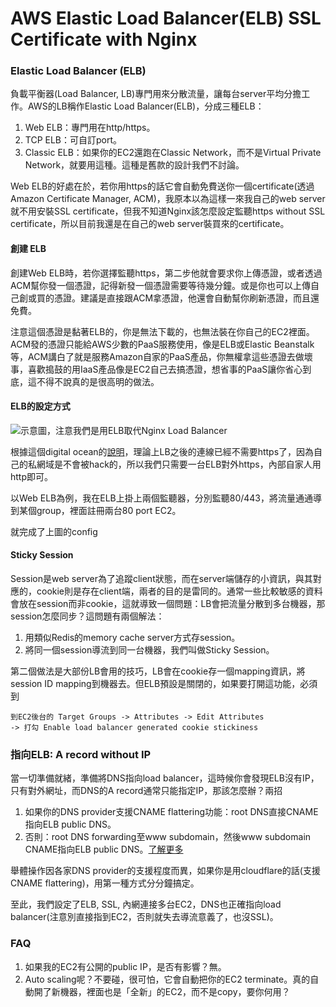 # AWS Elastic Load Balancer(ELB) SSL Certificate with Nginx

### Elastic Load Balancer (ELB)

負載平衡器(Load Balancer, LB)專門用來分散流量，讓每台server平均分擔工作。AWS的LB稱作Elastic Load Balancer(ELB)，分成三種ELB：

1. Web ELB：專門用在http/https。
2. TCP ELB：可自訂port。
3. Classic ELB：如果你的EC2還跑在Classic Network，而不是Virtual Private Network，就要用這種。這種是舊款的設計我們不討論。

Web ELB的好處在於，若你用https的話它會自動免費送你一個certificate(透過Amazon Certificate Manager, ACM)，我原本以為這樣一來我自己的web server就不用安裝SSL certificate，但我不知道Nginx該怎麼設定監聽https without SSL certificate，所以目前我還是在自己的web server裝買來的certificate。

#### 創建 ELB

創建Web ELB時，若你選擇監聽https，第二步他就會要求你上傳憑證，或者透過ACM幫你發一個憑證，記得新發一個憑證需要等待幾分鐘。或是你也可以上傳自己創或買的憑證。建議是直接跟ACM拿憑證，他還會自動幫你刷新憑證，而且還免費。

注意這個憑證是黏著ELB的，你是無法下載的，也無法裝在你自己的EC2裡面。ACM發的憑證只能給AWS少數的PaaS服務使用，像是ELB或Elastic Beanstalk等，ACM講白了就是服務Amazon自家的PaaS產品，你無權拿這些憑證去做壞事，喜歡搗鼓的用IaaS產品像是EC2自己去搞憑證，想省事的PaaS讓你省心到底，這不得不說真的是很高明的做法。

#### ELB的設定方式

![示意圖，注意我們是用ELB取代Nginx Load Balancer](http://upload-images.jianshu.io/upload_images/2918954-f75b57118ec7eb13.png?imageMogr2/auto-orient/strip%7CimageView2/2/w/1240)

根據這個digital ocean的[說明](https://www.digitalocean.com/community/tutorials/how-to-set-up-nginx-load-balancing-with-ssl-termination)，理論上LB之後的連線已經不需要https了，因為自己的私網域是不會被hack的，所以我們只需要一台ELB對外https，內部自家人用http即可。

以Web ELB為例，我在ELB上掛上兩個監聽器，分別監聽80/443，將流量通通導到某個group，裡面註冊兩台80 port EC2。

就完成了上圖的config

#### Sticky Session

Session是web server為了追蹤client狀態，而在server端儲存的小資訊，與其對應的，cookie則是存在client端，兩者的目的是雷同的。通常一些比較敏感的資料會放在session而非cookie，這就導致一個問題：LB會把流量分散到多台機器，那session怎麼同步？這問題有兩個解法：

1. 用類似Redis的memory cache server方式存session。
2. 將同一個session導流到同一台機器，我們叫做Sticky Session。

第二個做法是大部份LB會用的技巧，LB會在cookie存一個mapping資訊，將session ID mapping到機器去。但ELB預設是關閉的，如果要打開這功能，必須到

```
到EC2後台的 Target Groups -> Attributes -> Edit Attributes
-> 打勾 Enable load balancer generated cookie stickiness
```

### 指向ELB: A record without IP

當一切準備就緒，準備將DNS指向load balancer，這時候你會發現ELB沒有IP，只有對外網址，而DNS的A record通常只能指定IP，那該怎麼辦？兩招

1. 如果你的DNS provider支援CNAME flattering功能：root DNS直接CNAME指向ELB public DNS。
2. 否則：root DNS forwarding至www subdomain，然後www subdomain CNAME指向ELB public DNS。[了解更多](http://qnimate.com/pointing-domain-to-aws-elastic-load-balancing/)

舉體操作因各家DNS provider的支援程度而異，如果你是用cloudflare的話(支援CNAME flattering)，用第一種方式分分鐘搞定。

至此，我們設定了ELB, SSL, 內網連接多台EC2，DNS也正確指向load balancer(注意別直接指到EC2，否則就失去導流意義了，也沒SSL)。

### FAQ

1. 如果我的EC2有公開的public IP，是否有影響？無。
2. Auto scaling呢？不要碰，很可怕，它會自動把你的EC2 terminate。真的自動開了新機器，裡面也是「全新」的EC2，而不是copy，要你何用？
